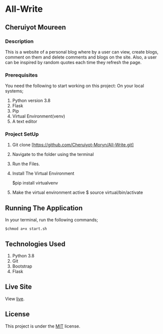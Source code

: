 # All-Write

## Cheruiyot Moureen

### Description

This is a website of a personal blog where by a user can view, create blogs, comment on them and delete comments and blogs on the site.
Also, a user can be inspired by random quotes each time they refresh the page.

### Prerequisites

You need the following to start working on this project: On your local systems;

1. Python version 3.8
2. Flask
3. Pip
4. Virtual Environment(venv)
5. A text editor

### Project SetUp

1. Git clone [https://github.com/Cheruiyot-Moryn/All-Write.git]
2. Navigate to the folder using the terminal
3. Run the Files.
4. Install The Virtual Environment

    $pip install virtualvenv

5. Make the virtual environment active
    $ source virtual/bin/activate

## Running The Application

In your terminal, run the following commands;

    $chmod a+x start.sh

## Technologies Used

1. Python 3.8
2. Git
3. Bootstrap
4. Flask

## Live Site

View [live](https://all-write.herokuapp.com/).

## License

This project is under the [MIT](LICENSE) license.
